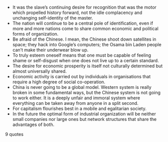  - It was the slave’s continuing desire for recognition that was the motor which propelled history forward, not the idle complacency and unchanging self-identity of the master.
 - The nation will continue to be a central pole of identification, even if more and more nations come to share common economic and political forms of organization.
 - Be afraid of the Chinese. I mean, the Chinese shoot down satellites in space; they hack into Google’s computers; the Osama bin Laden people can’t make their underwear blow up.
 - To truly esteem oneself means that one must be capable of feeling shame or self-disgust when one does not live up to a certain standard.
 - The desire for economic prosperity is itself not culturally determined but almost universally shared.
 - Economic activity is carried out by individuals in organisations that require a high degree of social co-operation.
 - China is never going to be a global model. Western system is really broken in some fundamental ways, but the Chinese system is not going to work either. It is a deeply unfair and immoral system where everything can be taken away from anyone in a split second.
 - For capitalism flourishes best in a mobile and egalitarian society.
 - In the future the optimal form of industrial organization will be neither small companies nor large ones but network structures that share the advantages of both.

9 quotes